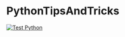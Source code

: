 # PythonTipsAndTricks

[![Test Python](https://github.com/prsingh1982/PythonTipsAndTricks/actions/workflows/testing-ci.yml/badge.svg)](https://github.com/prsingh1982/PythonTipsAndTricks/actions/workflows/testing-ci.yml)
